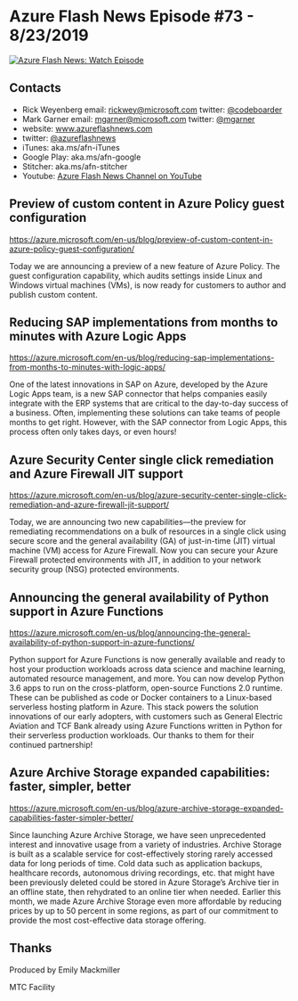 # Azure Flash News Episode #73 - 8/23/2019

[![Azure Flash News: Watch Episode](https://img.youtube.com/vi/K6FCRd9_Q00/0.jpg)](http://www.youtube.com/watch?v=K6FCRd9_Q00 "Azure Flash News: Episode 73")

## Contacts
* Rick Weyenberg  email: rickwey@microsoft.com twitter: [@codeboarder](https://www.twitter.com/codeboarder)
* Mark Garner email: mgarner@microsoft.com twitter: [@mgarner](https://www.twitter.com/mgarner)
* website: www.azureflashnews.com
* twitter: [@azureflashnews](https://www.twitter.com/azureflashnews)
* iTunes: aka.ms/afn-iTunes
* Google Play: aka.ms/afn-google
* Stitcher: aka.ms/afn-stitcher
* Youtube: [Azure Flash News Channel on YouTube](https://www.youtube.com/channel/UCV6U_D4q7OxQaf0rFfEb6fQ)

## Preview of custom content in Azure Policy guest configuration
https://azure.microsoft.com/en-us/blog/preview-of-custom-content-in-azure-policy-guest-configuration/

Today we are announcing a preview of a new feature of Azure Policy. The guest configuration capability, which audits settings inside Linux and Windows virtual machines (VMs), is now ready for customers to author and publish custom content.

## Reducing SAP implementations from months to minutes with Azure Logic Apps
https://azure.microsoft.com/en-us/blog/reducing-sap-implementations-from-months-to-minutes-with-logic-apps/

One of the latest innovations in SAP on Azure, developed by the Azure Logic Apps team, is a new SAP connector that helps companies easily integrate with the ERP systems that are critical to the day-to-day success of a business. Often, implementing these solutions can take teams of people months to get right. However, with the SAP connector from Logic Apps, this process often only takes days, or even hours!

## Azure Security Center single click remediation and Azure Firewall JIT support
https://azure.microsoft.com/en-us/blog/azure-security-center-single-click-remediation-and-azure-firewall-jit-support/

Today, we are announcing two new capabilities—the preview for remediating recommendations on a bulk of resources in a single click using secure score and the general availability (GA) of just-in-time (JIT) virtual machine (VM) access for Azure Firewall. Now you can secure your Azure Firewall protected environments with JIT, in addition to your network security group (NSG) protected environments.

## Announcing the general availability of Python support in Azure Functions
https://azure.microsoft.com/en-us/blog/announcing-the-general-availability-of-python-support-in-azure-functions/

Python support for Azure Functions is now generally available and ready to host your production workloads across data science and machine learning, automated resource management, and more. You can now develop Python 3.6 apps to run on the cross-platform, open-source Functions 2.0 runtime. These can be published as code or Docker containers to a Linux-based serverless hosting platform in Azure. This stack powers the solution innovations of our early adopters, with customers such as General Electric Aviation and TCF Bank already using Azure Functions written in Python for their serverless production workloads. Our thanks to them for their continued partnership!

## Azure Archive Storage expanded capabilities: faster, simpler, better
https://azure.microsoft.com/en-us/blog/azure-archive-storage-expanded-capabilities-faster-simpler-better/

Since launching Azure Archive Storage, we have seen unprecedented interest and innovative usage from a variety of industries. Archive Storage is built as a scalable service for cost-effectively storing rarely accessed data for long periods of time. Cold data such as application backups, healthcare records, autonomous driving recordings, etc. that might have been previously deleted could be stored in Azure Storage’s Archive tier in an offline state, then rehydrated to an online tier when needed. Earlier this month, we made Azure Archive Storage even more affordable by reducing prices by up to 50 percent in some regions, as part of our commitment to provide the most cost-effective data storage offering.

## Thanks
Produced by Emily Mackmiller

MTC Facility